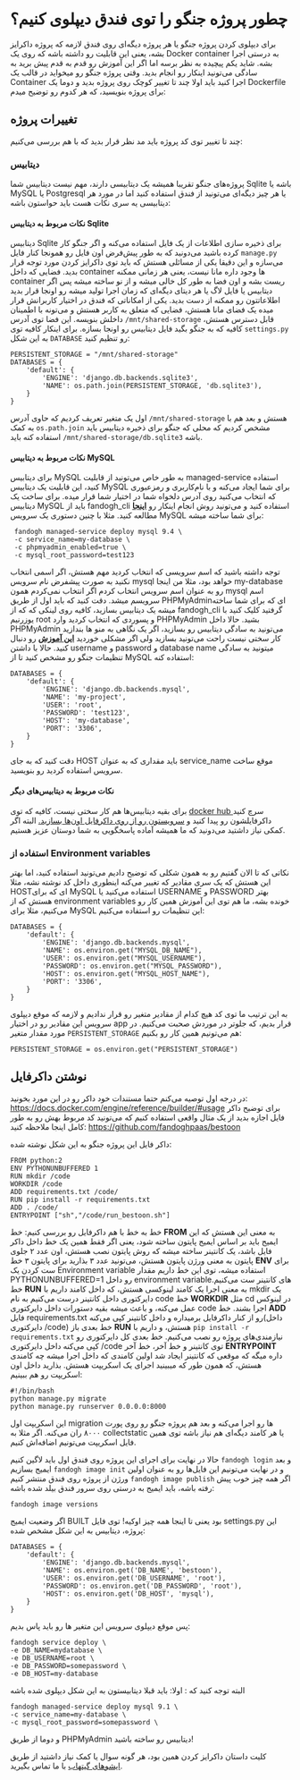 
# چطور پروژه جنگو را توی فندق دیپلوی کنیم؟
برای دیپلوی کردن پروژه جنگو یا هر پروژه دیگه‌ای روی فندق لازمه که پروژه داکرایز بشه، یعنی این قابلیت رو داشته باشه که روی یک Docker container به درستی اجرا بشه.
شاید یکم پیچیده به نظر برسه اما اگر این آموزش رو قدم به قدم پیش برید به سادگی می‌تونید اینکار رو انجام بدید.
  وقتی پروژه جنگو رو میخواید در قالب یک Container اجرا کنید باید اولا چند تا تغییر کوچک روی پروژه بدید و دوما یک  Dockerfile برای پروژه بنویسید،‌ که هر کدوم رو توضیح میدم:

## تغییرات پروژه

چند تا تغییر توی کد پروژه باید مد نظر قرار بدید که با هم بررسی می‌کنیم:

### دیتابیس
پروژه‌های جنگو تقریبا همیشه یک دیتابیسی دارند، مهم نیست دیتابیس شما Sqlite باشه یا MySQL یا Postgresql یا هر چیز دیگه‌ای می‌تونید از فندق استفاده کنید اما در مورد هر دیتابیسی یه سری نکات هست باید حواستون باشه:

#### نکات مربوط به دیتابیس Sqlite

دیتابیس Sqlite برای ذخیره سازی اطلاعات از یک فایل استفاده می‌کنه و اگر جنگو کار کرده باشید می‌دونید که به طور پیش‌فرض اون فایل رو همونجا کنار فایل `manage.py‍‍‍` می‌سازه و این دقیقا یکی از مسائلی هستش که باید توی داکرایز کردن مورد توجه قرار بدید.
فضایی که داخل container ها وجود داره مانا نیست، یعنی هر زمانی ممکنه container ریست بشه و اون فضا به طور کل خالی میشه و از نو  ساخته میشه پس اگر دیتابیس یا فایل لاگ یا هر دیتای دیگه‌ای که زمان اجرا تولید میشه رو اونجا قرار بدید اطلاعاتتون رو ممکنه از دست بدید.
یکی از امکاناتی که فندق در اختیار کاربرانش قرار میده یک فضای مانا هستش، فضایی که متعلق به کاربر هستش و می‌تونه با اطمینان داخلش بنویسه.
این فضا توی آدرس `/mnt/shared-storage` قابل دسترس هستش، کافیه که به جنگو بگید فایل دیتابیس رو اونجا بسازه.
برای اینکار کافیه توی `settings.py` به این شکل `DATABASE` رو تنظیم کنید:
```
PERSISTENT_STORAGE = "/mnt/shared-storage"
DATABASES = {
    'default': {
        'ENGINE': 'django.db.backends.sqlite3',
        'NAME': os.path.join(PERSISTENT_STORAGE, 'db.sqlite3'),
    }
}
```
اول یک متغیر تعریف کردیم که حاوی آدرس `/mnt/shared-storage` هستش و بعد هم با به کمک `os.path.join‍‍` مشخص کردیم که محلی که جنگو برای ذخیره دیتابیس باید استفاده کنه باید `/mnt/shared-storage/db.sqlite3` باشه.
#### نکات مربوط به دیتابیس MySQL
برای دیتابیس MySQL به طور خاص می‌تونید از قابلیت managed-service استفاده کنید، این قابلیت یک دیتابیس MySQL برای شما ایجاد می‌کنه و با نام‌کاربری و رمزعبوری که انتخاب می‌کنید روی آدرس دلخواه شما در اختیار شما قرار میده.
برای ساخت یک دیتابیس MySQL باید از fandogh_cli استفاده کنید و می‌تونید روش انجام اینکار رو  **[اینجا](https://github.com/fandoghpaas/fandogh-cli#managed-services)**  مطالعه کنید.
مثلا با چنین دستوری یک سرویس MySQL برای شما ساخته میشه:
```
 fandogh managed-service deploy mysql 9.4 \
 -c service_name=my-database \
 -c phpmyadmin_enabled=true \
 -c mysql_root_password=test123
  ```
توجه داشته باشید که اسم سرویسی که انتخاب کردید مهم هستش، اگر اسمی انتخاب نکنید به صورت پیشفرض نام سرویس mysql خواهد بود، مثلا من اینجا my-database رو به عنوان اسم سرویس انتخاب کردم اگر انتخاب نمی‌کردم همون mysql اسم سرویسم میشد.
دقت کنید که باید اول از طریق PHPMyAdminای که برای شما ساخته میشه یک دیتابیس بسازید، کافیه روی لینکی که که از fandogh_cli گرفتید کلیک کنید با یوزرنیم root و پسوردی که انتخاب کردید وارد PHPMyAdmin بشید.
حالا داخل PHPMyAdmin می‌تونید به سادگی دیتابیس رو بسازید، اگر یک نگاهی به منو ها بندازید کار سختی نیست راحت می‌تونید بسازید ولی اگر مشکلی خوردید   **[این آموزش](http://webvaultwiki.com.au/Default.aspx?Page=Create-Mysql-Database-User-Phpmyadmin&NS=&AspxAutoDetectCookieSupport=1)**   رو دنبال کنید.
حالا با داشتن username و password و database name میتونید به سادگی تنظیمات جنگو رو مشخص کنید تا از MySQL استفاده کنه:

```
DATABASES = {
    'default': {
        'ENGINE': 'django.db.backends.mysql',
        'NAME': 'my-project',
        'USER': 'root',
        'PASSWORD': 'test123',
        'HOST': 'my-database',
        'PORT': '3306',
    }
}
```
دقت کنید که به جای HOST باید مقداری که به عنوان service_name موقع ساخت سرویس استفاده کردید رو بنویسید.
#### نکات مربوط به دیتابیس‌های دیگر
برای بقیه دیتابیس‌ها هم کار سختی نیست، کافیه که توی [docker hub ](https://hub.docker.com/explore/)  سرچ کنید داکرفایلشون رو پیدا کنید و [سرویستون رو از روی داکرفایل اون‌ها بسازید.](http://blog.fandogh.cloud/articles/fandogh-introduction.html) البته اگر کمکی نیاز داشتید می‌دونید که ما همیشه آماده پاسخگویی به شما دوستان عزیز  هستیم.


### استفاده از Environment variables

نکاتی که تا الان گفتیم رو به همون شکلی که توضیح دادیم می‌تونید استفاده کنید، اما بهتر این هستش که یک سری مقادیر که تغییر می‌کنه اینطوری داخل کد نوشته نشه، مثلا HOSTای که برای MySQL استفاده می‌کنید یا USERNAME و PASSWORD بهتر هستش که از environment variables خونده بشه، ما هم توی این آموزش همین کار رو می‌کنیم، مثلا برای MySQL  این تنظیمات رو استفاده می‌کنیم:
```
DATABASES = {
    'default': {
        'ENGINE': 'django.db.backends.mysql',
        'NAME': os.environ.get("MYSQL_DB_NAME"),
        'USER': os.environ.get("MYSQL_USERNAME"),
        'PASSWORD': os.environ.get("MYSQL_PASSWORD"),
        'HOST': os.environ.get("MYSQL_HOST_NAME"),
        'PORT': '3306',
    }
}
```
به این ترتیب ما توی کد هیچ کدام از مقادیر متغیر رو قرار ندادیم و لازمه که موقع دیپلوی سرویس این مقادیر رو در اختیار app  قرار بدیم، که جلوتر در موردش صحبت می‌کنیم.
در مورد مقدار متغیر ‍‍`PERSISTENT_STORAGE`  هم می‌تونیم همین کار رو بکنیم:
  ```
PERSISTENT_STORAGE = os.environ.get("PERSISTENT_STORAGE")

```

## نوشتن داکرفایل
در درجه اول توصیه می‌کنم حتما مستندات خود داکر رو در این مورد بخونید:
https://docs.docker.com/engine/reference/builder/#usage
برای توضیح داکر فایل اجازه بدید از یک مثال واقعی استفاده کنیم که می‌تونید کد مربوط بهش رو به طور کامل اینجا ملاحظه کنید:
https://github.com/fandoghpaas/bestoon

داکر فایل این پروژه جنگو به این شکل نوشته شده:
```
FROM python:2
ENV PYTHONUNBUFFERED 1
RUN mkdir /code
WORKDIR /code
ADD requirements.txt /code/
RUN pip install -r requirements.txt
ADD . /code/
ENTRYPOINT ["sh","/code/run_bestoon.sh"]
```
خط به خط با هم داکرفایل رو بررسی کنیم:
خط **FROM**  به معنی این هستش که این ایمیج باید بر اساس ایمیج پایتون ساخته شود، یعنی اگر فقط همین یک خط داخل داکر فایل باشد، یک کانتینر ساخته میشه که روش پایتون نصب هستش، اون عدد ۲ جلوی پایتون به معنی ورژن پایتون هستش، می‌تونید عدد ۳ بذارید برای پایتون ۳
خط **ENV** برای ست کردن یک Environment variable استفاده میشه، توی این خط داریم مقدار PYTHONUNBUFFERED=1 رو داخل environment variableهای کانتینر ست می‌کنیم.
خط **RUN** به معنی اجرا یک کامند لینوکسی هستش، که داخل کامند داریم با mkdir یک دایرکتوری داخل کانتینر درست می‌کنیم به نام code
خط **WORKDIR** مثل cd در لینوکس عمل می‌کنه، و باعث میشه بقیه دستورات داخل دایرکتوری code اجرا بشند.
خط **ADD** فایل requirements.txt رو از کنار داکرفایل برمیداره و داخل کانتینر کپی می‌کنه(داخل دایرکتوری /code)
خط بعدی باز **RUN** هستش، و داریم با `pip install -r requirements.txt‍` نیازمندی‌های پروژه رو نصب می‌کنیم.
خط بعدی کل دایرکتوری رو کپی می‌کنه داخل دایرکتوری /code توی کانتینر
و خط آخر، خط آخر **ENTRYPOINT** داره میگه که موقعی که کانتینر ایجاد شد اولین کامندی که داخل اجرا میشه چه کامندی هستش، که همون طور که میبینید اجرای یک اسکریپت هستش.
بذارید داخل اون اسکریپت رو هم ببینیم:
```
#!/bin/bash
python manage.py migrate
python manage.py runserver 0.0.0.0:8000
```
این اسکریپت اول migration ها رو اجرا می‌کنه و بعد هم پروژه جنگو رو روی پورت ۸۰۰۰ ران می‌کنه.
اگر مثلا به collectstatic یا هر کامند دیگه‌ای هم نیاز باشه توی همین فایل اسکریپت می‌تونیم اضافه‌اش کنیم.

حالا در نهایت برای اجرای این پروژه روی فندق اول باید لاگین کنیم `fandogh login` و بعد ایمیج بسازیم `fandogh image init` و در نهایت می‌تونیم این فایل‌ها رو به عنوان اولین ورژن از پروژه روی فندق منتشر کنیم `fandogh image publish` اگر همه چیز خوب پیش رفته باشه، باید ایمیج به درستی روی سرور فندق بیلد شده باشه:
```
fandogh image versions
```
اگر وضعیت ایمیج BUILT بود یعنی تا اینجا همه چیز اوکیه!
توی فایل settings.py این پروژه، دیتابیس به این شکل مشخص شده:
```
DATABASES = {
    'default': {
        'ENGINE': 'django.db.backends.mysql',
        'NAME': os.environ.get('DB_NAME', 'bestoon'),
        'USER': os.environ.get('DB_USERNAME', 'root'),
        'PASSWORD': os.environ.get('DB_PASSWORD', 'root'),
        'HOST': os.environ.get('DB_HOST', 'mysql'),
    }
}
```
پس موقع دیپلوی سرویس این متغیر ها رو باید پاس بدیم:
```
fandogh service deploy \
-e DB_NAME=mydatabase \
-e DB_USERNAME=root \
-e DB_PASSWORD=somepassword \
-e DB_HOST=my-database
```
البته توجه کنید که :
اولا: باید قبلا دیتابیستون به این شکل دیپلوی شده باشه
```
fandogh managed-service deploy mysql 9.1 \
-c service_name=my-database \
-c mysql_root_password=somepassword \
```
و  دوما از طریق PHPMyAdmin دیتابیس رو ساخته باشید!

کلیت داستان داکرایز کردن همین بود، هر گونه سوال یا کمک نیاز داشتید از طریق [ایشوهای گیتهاب](https://github.com/fandoghpaas/fandogh-cli/issues) با ما تماس بگیرید.
